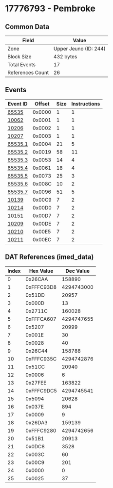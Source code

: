 # 17776793 - Pembroke

## Common Data

| Field            | Value                 |
|------------------|-----------------------|
| Zone             | Upper Jeuno (ID: 244) |
| Block Size       | 432 bytes             |
| Total Events     | 17                    |
| References Count | 26                    |

## Events

| Event ID                | Offset   |   Size |   Instructions |
|-------------------------|----------|--------|----------------|
| [65535](./65535.md)     | 0x0000   |      1 |              1 |
| [10062](./10062.md)     | 0x0001   |      1 |              1 |
| [10206](./10206.md)     | 0x0002   |      1 |              1 |
| [10207](./10207.md)     | 0x0003   |      1 |              1 |
| [65535.1](./65535.1.md) | 0x0004   |     21 |              5 |
| [65535.2](./65535.2.md) | 0x0019   |     58 |             11 |
| [65535.3](./65535.3.md) | 0x0053   |     14 |              4 |
| [65535.4](./65535.4.md) | 0x0061   |     18 |              4 |
| [65535.5](./65535.5.md) | 0x0073   |     25 |              3 |
| [65535.6](./65535.6.md) | 0x008C   |     10 |              2 |
| [65535.7](./65535.7.md) | 0x0096   |     51 |              5 |
| [10139](./10139.md)     | 0x00C9   |      7 |              2 |
| [10214](./10214.md)     | 0x00D0   |      7 |              2 |
| [10151](./10151.md)     | 0x00D7   |      7 |              2 |
| [10209](./10209.md)     | 0x00DE   |      7 |              2 |
| [10210](./10210.md)     | 0x00E5   |      7 |              2 |
| [10211](./10211.md)     | 0x00EC   |      7 |              2 |

## DAT References (imed_data)

|   Index | Hex Value   |   Dec Value |
|---------|-------------|-------------|
|       0 | 0x26CAA     |      158890 |
|       1 | 0xFFFC93D8  |  4294743000 |
|       2 | 0x51DD      |       20957 |
|       3 | 0x000D      |          13 |
|       4 | 0x2711C     |      160028 |
|       5 | 0xFFFCA607  |  4294747655 |
|       6 | 0x5207      |       20999 |
|       7 | 0x001E      |          30 |
|       8 | 0x0028      |          40 |
|       9 | 0x26C44     |      158788 |
|      10 | 0xFFFC935C  |  4294742876 |
|      11 | 0x51CC      |       20940 |
|      12 | 0x0006      |           6 |
|      13 | 0x27FEE     |      163822 |
|      14 | 0xFFFC9DC5  |  4294745541 |
|      15 | 0x5094      |       20628 |
|      16 | 0x037E      |         894 |
|      17 | 0x0009      |           9 |
|      18 | 0x26DA3     |      159139 |
|      19 | 0xFFFC9280  |  4294742656 |
|      20 | 0x51B1      |       20913 |
|      21 | 0x0DC8      |        3528 |
|      22 | 0x003C      |          60 |
|      23 | 0x00C9      |         201 |
|      24 | 0x0000      |           0 |
|      25 | 0x0025      |          37 |
